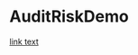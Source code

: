 # AuditRiskDemo

<a href="https://antonioloureiro.github.io/AuditRiskDemo/sales_risk.html">link text</a>
